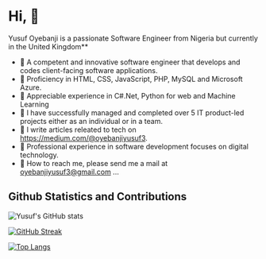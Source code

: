 
# Hi, 👋 

Yusuf Oyebanji is a passionate Software Engineer from Nigeria but currently in the United Kingdom**


- 💞️ A competent and innovative software engineer that develops and codes client-facing software applications. 
- 💞️ Proficiency in HTML, CSS, JavaScript, PHP, MySQL and Microsoft Azure.
- 💞️ Appreciable experience in C#.Net, Python for web and Machine Learning
- 💞️ I have successfully managed and completed over 5 IT product-led projects either as an individual or in a team.
- 📝 I write articles releated to tech on https://medium.com/@oyebanjiyusuf3.
- 💞️ Professional experience in software development focuses on digital technology.
- 💬 How to reach me, please send me a mail at oyebanjiyusuf3@gmail.com ...

<!-- [![Yusuf's github activity graph](https://activity-graph.herokuapp.com/graph?username=oyebanjiyusuf3&theme=dracula)](https://github.com/oyebanjiyusuf3/github-readme-activity-graph) -->


## Github Statistics and Contributions
![Yusuf's GitHub stats](https://github-readme-stats.vercel.app/api?username=oyebanjiyusuf3&show_icons=true&theme=radical)


[![GitHub Streak](https://github-readme-streak-stats.herokuapp.com/?user=oyebanjiyusuf3&theme=dark)](https://git.io/streak-stats)

[![Top Langs](https://github-readme-stats.vercel.app/api/top-langs/?username=oyebanjiyusuf3&layout=compact)](https://github.com/oyebanjiyusuf3/github-readme-stats)

<!---
oyebanjiyusuf3/oyebanjiyusuf3 is a ✨ special ✨ repository because its `README.md` (this file) appears on your GitHub profile.
You can click the Preview link to take a look at your changes.
--->
